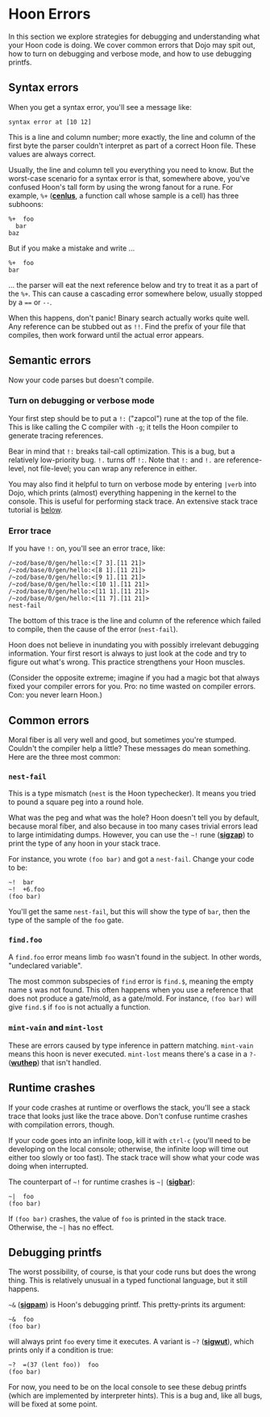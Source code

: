 # Hoon Errors

In this section we explore strategies for debugging and understanding what your Hoon code is doing. We cover common errors that Dojo may spit out, how to turn on debugging and verbose mode, and how to use debugging printfs.

## Syntax errors

When you get a syntax error, you'll see a message like:

```
syntax error at [10 12]
```

This is a line and column number; more exactly, the line and column of the first byte the parser couldn't interpret as part of a correct Hoon file. These values are always correct.

Usually, the line and column tell you everything you need to know. But the worst-case scenario for a syntax error is that, somewhere above, you've confused Hoon's tall form by using the wrong fanout for a rune. For example, `%+` ([**cenlus**](urbit-docs/language/hoon/reference/rune/cen#-cenlus), a function call whose sample is a cell) has three subhoons:

```hoon
%+  foo
  bar
baz
```

But if you make a mistake and write ...

```hoon
%+  foo
bar
```

... the parser will eat the next reference below and try to treat it as a part of the `%+`. This can cause a cascading error somewhere below, usually stopped by a `==` or `--`.

When this happens, don't panic! Binary search actually works quite well. Any reference can be stubbed out as `!!`. Find the prefix of your file that compiles, then work forward until the actual error appears.

## Semantic errors

Now your code parses but doesn't compile.

### Turn on debugging or verbose mode

Your first step should be to put a `!:` ("zapcol") rune at the top of the file. This is like calling the C compiler with `-g`; it tells the Hoon compiler to generate tracing references.

Bear in mind that `!:` breaks tail-call optimization. This is a bug, but a relatively low-priority bug. `!.` turns off `!:`. Note that `!:` and `!.` are reference-level, not file-level; you can wrap any reference in either.

You may also find it helpful to turn on verbose mode by entering `|verb` into Dojo, which prints (almost) everything happening in the kernel to the console. This is useful for performing stack trace. An extensive stack trace tutorial is [below](#stack-trace-tutorial).

### Error trace

If you have `!:` on, you'll see an error trace, like:

```
/~zod/base/0/gen/hello:<[7 3].[11 21]>
/~zod/base/0/gen/hello:<[8 1].[11 21]>
/~zod/base/0/gen/hello:<[9 1].[11 21]>
/~zod/base/0/gen/hello:<[10 1].[11 21]>
/~zod/base/0/gen/hello:<[11 1].[11 21]>
/~zod/base/0/gen/hello:<[11 7].[11 21]>
nest-fail
```

The bottom of this trace is the line and column of the reference which failed to compile, then the cause of the error (`nest-fail`).

Hoon does not believe in inundating you with possibly irrelevant debugging information. Your first resort is always to just look at the code and try to figure out what's wrong. This practice strengthens your Hoon muscles.

(Consider the opposite extreme; imagine if you had a magic bot that always fixed your compiler errors for you. Pro: no time wasted on compiler errors. Con: you never learn Hoon.)

## Common errors

Moral fiber is all very well and good, but sometimes you're stumped. Couldn't the compiler help a little? These messages do mean something. Here are the three most common:

### `nest-fail`

This is a type mismatch (`nest` is the Hoon typechecker). It means you tried to pound a square peg into a round hole.

What was the peg and what was the hole? Hoon doesn't tell you by default, because moral fiber, and also because in too many cases trivial errors lead to large intimidating dumps. However, you can use the `~!` rune ([**sigzap**](urbit-docs/language/hoon/reference/rune/sig#-sigzap)) to print the type of any hoon in your stack trace.

For instance, you wrote `(foo bar)` and got a `nest-fail`. Change your code to be:

```hoon
~!  bar
~!  +6.foo
(foo bar)
```

You'll get the same `nest-fail`, but this will show the type of `bar`, then the type of the sample of the `foo` gate.

### `find.foo`

A `find.foo` error means limb `foo` wasn't found in the subject. In other words, "undeclared variable".

The most common subspecies of `find` error is `find.$`, meaning the empty name `$` was not found. This often happens when you use a reference that does not produce a gate/mold, as a gate/mold. For instance, `(foo bar)` will give `find.$` if `foo` is not actually a function.

### `mint-vain` and `mint-lost`

These are errors caused by type inference in pattern matching. `mint-vain` means this hoon is never executed. `mint-lost` means there's a case in a `?-` ([**wuthep**](urbit-docs/language/hoon/reference/rune/wut#--wuthep)) that isn't handled.

## Runtime crashes

If your code crashes at runtime or overflows the stack, you'll see a stack trace that looks just like the trace above. Don't confuse runtime crashes with compilation errors, though.

If your code goes into an infinite loop, kill it with `ctrl-c` (you'll need to be developing on the local console; otherwise, the infinite loop will time out either too slowly or too fast). The stack trace will show what your code was doing when interrupted.

The counterpart of `~!` for runtime crashes is `~|` ([**sigbar**](urbit-docs/language/hoon/reference/rune/sig#-sigbar)):

```hoon
~|  foo
(foo bar)
```

If `(foo bar)` crashes, the value of `foo` is printed in the stack trace. Otherwise, the `~|` has no effect.

## Debugging printfs

The worst possibility, of course, is that your code runs but does the wrong thing. This is relatively unusual in a typed functional language, but it still happens.

`~&` ([**sigpam**](urbit-docs/language/hoon/reference/rune/sig#-sigpam)) is Hoon's debugging printf. This pretty-prints its argument:

```hoon
~&  foo
(foo bar)
```

will always print `foo` every time it executes. A variant is `~?` ([**sigwut**](urbit-docs/language/hoon/reference/rune/sig#-sigwut)), which prints only if a condition is true:

```hoon
~?  =(37 (lent foo))  foo
(foo bar)
```

For now, you need to be on the local console to see these debug printfs (which are implemented by interpreter hints). This is a bug and, like all bugs, will be fixed at some point.

